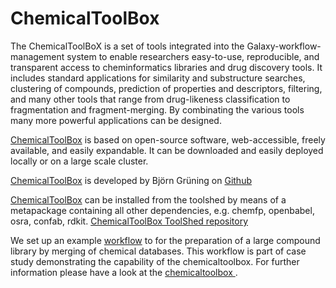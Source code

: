 # ChemicalToolBox

The ChemicalToolBoX is a set of tools integrated into the Galaxy-workflow-management system to enable researchers easy-to-use, reproducible, and transparent access to cheminformatics libraries and drug discovery tools. It includes standard applications for similarity and substructure searches, clustering of compounds, prediction of properties and descriptors, filtering, and many other tools that range from drug-likeness classification to fragmentation and fragment-merging. By combinating the various tools many more powerful applications can be designed.

[ChemicalToolBox](/src/ChemicalToolBox/index.md) is based on open-source software, web-accessible, freely available, and easily expandable. It can be downloaded and easily deployed locally or on a large scale cluster.

[ChemicalToolBox](/src/ChemicalToolBox/index.md) is developed by Björn Grüning on [Github](https://github.com/bgruening/galaxytools/tree/master/chemicaltoolbox)

[ChemicalToolBox](/src/ChemicalToolBox/index.md) can be installed from the toolshed by means of a metapackage containing all other dependencies, e.g. chemfp, openbabel, osra, confab, rdkit. [ChemicalToolBox ToolShed repository](http://toolshed.g2.bx.psu.edu/view/bgruening/chemicaltoolbox)

We set up an example [workflow](http://toolshed.g2.bx.psu.edu/view/bgruening/chemicaltoolbox_merging_chemical_databases_workflow) to for the preparation of a large compound library by merging of chemical databases. This workflow is part of case study demonstrating the capability of the chemicaltoolbox. For further information please have a look at the [chemicaltoolbox ](https://github.com/bgruening/galaxytools/tree/master/chemicaltoolbox).

